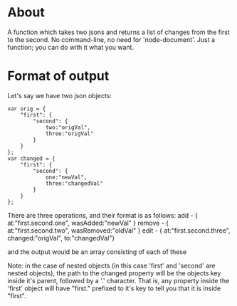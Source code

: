 # About

A function which takes two jsons and returns a list of changes from the first to the second. No command-line, no need for 'node-document'. Just a function; you can do with it what you want.

# Format of output

Let's say we have two json objects:
```
var orig = { 
	"first": { 
		"second": { 
			two:"origVal", 
			three:"origVal" 
		} 
	} 
};
var changed = { 
	"first": { 
		"second": { 
			one:"newVal", 
			three:"changedVal" 
		} 
	} 
};
```

There are three operations, and their format is as follows:
add					-					{ at:"first.second.one", wasAdded:"newVal" }
remove				-					{ at:"first.second.two", wasRemoved:"oldVal" }
edit				-					{ at:"first.second.three", changed:"origVal", to:"changedVal"}

and the output would be an array consisting of each of these

Note: in the case of nested objects (in this case 'first' and 'second' are nested objects), the path to the changed property will be the objects key inside it's parent, followed by a '.' character. That is, any property inside the 'first' object will have "first." prefixed to it's key to tell you that it is inside "first".